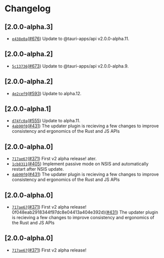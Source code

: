 # Changelog

## \[2.0.0-alpha.3]

- [`e438e0a`](https://github.com/tauri-apps/plugins-workspace/commit/e438e0a62d4b430a5159f05f13ecd397dd891a0d)([#676](https://github.com/tauri-apps/plugins-workspace/pull/676)) Update to @tauri-apps/api v2.0.0-alpha.11.

## \[2.0.0-alpha.2]

- [`5c13736`](https://github.com/tauri-apps/plugins-workspace/commit/5c137365c60790e8d4037d449e8237aa3fffdab0)([#673](https://github.com/tauri-apps/plugins-workspace/pull/673)) Update to @tauri-apps/api v2.0.0-alpha.9.

## \[2.0.0-alpha.2]

- [`4e2cef9`](https://github.com/tauri-apps/plugins-workspace/commit/4e2cef9b702bbbb9cf4ee17de50791cb21f1b2a4)([#593](https://github.com/tauri-apps/plugins-workspace/pull/593)) Update to alpha.12.

## \[2.0.0-alpha.1]

- [`d74fc0a`](https://github.com/tauri-apps/plugins-workspace/commit/d74fc0a097996e90a37be8f57d50b7d1f6ca616f)([#555](https://github.com/tauri-apps/plugins-workspace/pull/555)) Update to alpha.11.
- [`4ab90f0`](https://github.com/tauri-apps/plugins-workspace/commit/4ab90f048eab2918344f97dc8e04413a404e392d)([#431](https://github.com/tauri-apps/plugins-workspace/pull/431)) The updater plugin is recieving a few changes to improve consistency and ergonomics of the Rust and JS APIs

## \[2.0.0-alpha.0]

- [`717ae67`](https://github.com/tauri-apps/plugins-workspace/commit/717ae670978feb4492fac1f295998b93f2b9347f)([#371](https://github.com/tauri-apps/plugins-workspace/pull/371)) First v2 alpha release!
  ater.
- [`1cb8311`](https://github.com/tauri-apps/plugins-workspace/commit/1cb831183c63ba5bd3f72d8a482992f6467d950d)([#405](https://github.com/tauri-apps/plugins-workspace/pull/405)) Implement passive mode on NSIS and automatically restart after NSIS update.
- [`4ab90f0`](https://github.com/tauri-apps/plugins-workspace/commit/4ab90f048eab2918344f97dc8e04413a404e392d)([#431](https://github.com/tauri-apps/plugins-workspace/pull/431)) The updater plugin is recieving a few changes to improve consistency and ergonomics of the Rust and JS APIs

## \[2.0.0-alpha.0]

- [`717ae67`](https://github.com/tauri-apps/plugins-workspace/commit/717ae670978feb4492fac1f295998b93f2b9347f)([#371](https://github.com/tauri-apps/plugins-workspace/pull/371)) First v2 alpha release!
  0f048eab2918344f97dc8e04413a404e392d)([#431](https://github.com/tauri-apps/plugins-workspace/pull/431)) The updater plugin is recieving a few changes to improve consistency and ergonomics of the Rust and JS APIs

## \[2.0.0-alpha.0]

- [`717ae67`](https://github.com/tauri-apps/plugins-workspace/commit/717ae670978feb4492fac1f295998b93f2b9347f)([#371](https://github.com/tauri-apps/plugins-workspace/pull/371)) First v2 alpha release!
